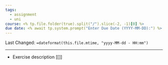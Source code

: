 ```yaml
---
tags:
  - assignment
  - uni
course: <% tp.file.folder(true).split("/").slice(-2, -1)[0] %>
due date: <% await tp.system.prompt("Enter Due Date (YYYY-MM-DD):") %>
---
```

Last Changed: `=dateformat(this.file.mtime, "yyyy-MM-dd - HH:mm")`

---
* Exercise description [[]]
